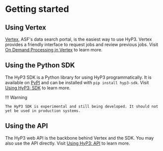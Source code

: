 # Getting started

## Using Vertex

[Vertex](https://search.asf.alaska.edu/), ASF's data search portal, is the easiest way to use HyP3.
Vertex provides a friendly interface to request jobs and review previous jobs. Visit
[On Demand Processing in Vertex](https://search.asf.alaska.edu/#/?topic=onDemand) to learn more.

## Using the Python SDK

The HyP3 SDK is a Python library for using HyP3 programmatically. It is available on
[PyPI](https://pypi.org/project/hyp3-sdk/) and can be installed with `pip install hyp3-sdk`.
Visit [Using HyP3: SDK](using/sdk.md) to learn more.

!!! Warning

    The HyP3 SDK is experimental and still being developed. It should not yet be used in production systems.

## Using the API

The HyP3 web API is the backbone behind Vertex and the SDK. You may also use the API directly. Visit
[Using HyP3: API](using/api.md) to learn more.
